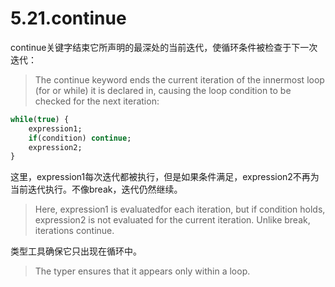 # 5.21.continue

continue关键字结束它所声明的最深处的当前迭代，使循环条件被检查于下一次迭代：

> The continue keyword ends the current iteration of the innermost loop (for or while) it is declared in, causing the loop condition to be checked for the next iteration:

```haxe
while(true) { 
    expression1; 
    if(condition) continue; 
    expression2; 
} 
```

这里，expression1每次迭代都被执行，但是如果条件满足，expression2不再为当前迭代执行。不像break，迭代仍然继续。

> Here, expression1 is evaluatedfor each iteration, but if condition holds, expression2 is not evaluated for the current iteration. Unlike break, iterations continue.

类型工具确保它只出现在循环中。

> The typer ensures that it appears only within a loop.